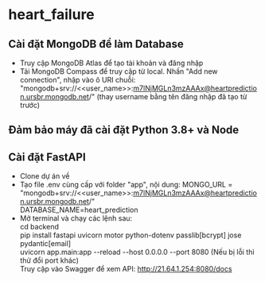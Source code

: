 # heart_failure
## Cài đặt MongoDB để làm Database
- Truy cập MongoDB Atlas để tạo tài khoản và đăng nhập
- Tải MongoDB Compass để truy cập từ local. Nhấn "Add new connection", nhập vào ô URI chuỗi: "mongodb+srv://<<user_name>>:m7lNjMGLn3mzAAAx@heartprediction.ursbr.mongodb.net/" (thay username bằng tên đăng nhập đã tạo từ trước) <br>
## Đảm bảo máy đã cài đặt Python 3.8+ và Node
## Cài đặt FastAPI
- Clone dự án về
- Tạo file .env cùng cấp với folder "app", nội dung: 
MONGO_URL = "mongodb+srv://<<user_name>>:m7lNjMGLn3mzAAAx@heartprediction.ursbr.mongodb.net/" <br>
DATABASE_NAME=heart_prediction
- Mở terminal và chạy các lệnh sau: <br>
  cd backend <br>
  pip install fastapi uvicorn motor python-dotenv passlib[bcrypt] jose pydantic[email] <br>
  uvicorn app.main:app --reload --host 0.0.0.0 --port 8080 (Nếu bị lỗi thì thử đổi port khác) <br>
Truy cập vào Swagger để xem API: http://21.64.1.254:8080/docs

